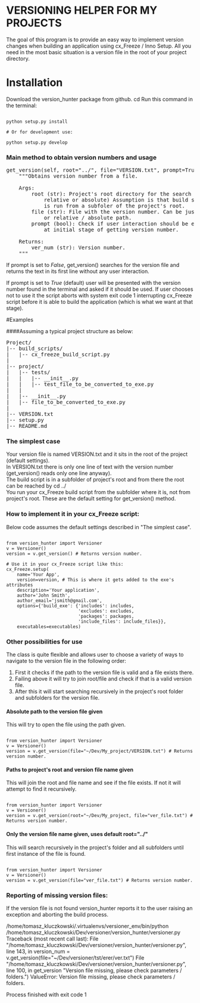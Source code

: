 # VERSIONING HELPER FOR MY PROJECTS

The goal of this program is to provide an easy way to implement version changes when building an application using cx_Freeze / Inno Setup.
All you need in the most basic situation is a version file in the root of your project directory.

# Installation

Download the version_hunter package from github.
cd <where you put version_hunter package>
Run this command in the terminal:

<pre><code>
python setup.py install

# Or for development use:

python setup.py develop
</code></pre>

### Main method to obtain version numbers and usage

<pre>
get_version(self, root="../", file="VERSION.txt", prompt=True):
    """Obtains version number from a file.

    Args:
        root (str): Project's root directory for the search (can be
            relative or absolute) Assumption is that build script
            is run from a subfoler of the project's root.
        file (str): File with the version number. Can be just the name
            or relative / absolute path.
        prompt (bool): Check if user interaction should be enabled
            at initial stage of getting version number.

    Returns:
        ver_num (str): Version number.
    """
</pre>
If prompt is set to _False_, get_version() searches for the version file and returns the text in its first line without any user interaction.

If prompt is set to _True_ (default) user will be presented with the version number found in the terminal and asked if it should be used. If user chooses not to use it the script aborts with system exit code 1 interrupting cx_Freeze script before it is able to build the application (which is what we want at that stage).

#Examples

####Assuming a typical project structure as below:
<pre>
Project/
|-- build_scripts/
|   |-- cx_freeze_build_script.py
|
|-- project/
|   |-- tests/
|   |   |-- __init__.py
|   |   |-- test_file_to_be_converted_to_exe.py
|   |   
|   |-- __init__.py
|   |-- file_to_be_converted_to_exe.py
|
|-- VERSION.txt
|-- setup.py
|-- README.md
</pre>

### The simplest case
Your version file is named VERSION.txt and it sits in the root of the project (default settings).<br>
In VERSION.txt there is only one line of text with the version number (get_version() reads only one line anyway).<br>
The build script is in a subfolder of project's root and from there the root can be reached by cd ../<br>
You run your cx_Freeze build script from the subfolder where it is, not from project's root.
These are the default setting for get_version() method.


### How to implement it in your cx_Freeze script:
Below code assumes the default settings described in "The simplest case".
<pre><code>
from version_hunter import Versioner
v = Versioner()
version = v.get_version() # Returns version number.

# Use it in your cx_Freeze script like this:
cx_Freeze.setup(
    name='Your App',
    version=version, # This is where it gets added to the exe's attributes
    description='Your application',
    author='John Smith',
    author_email='jsmith@gmail.com',
    options={'build_exe': {'includes': includes,
                           'excludes': excludes,
                           'packages': packages,
                           'include_files': include_files}},
    executables=executables)
</code></pre>

### Other possibilities for use

The class is quite flexible and allows user to choose a variety of ways to navigate to the version file in the following order:

1. First it checks if the path to the version file is valid and a file exists there.
2. Failing above it will try to join root/file and check if that is a valid version file.
3. After this it will start searching recursively in the project's root folder and subfolders for the version file. 

#### Absolute path to the version file given
This will try to open the file using the path given. 

<pre><code>
from version_hunter import Versioner
v = Versioner()
version = v.get_version(file="~/Dev/My_project/VERSION.txt") # Returns version number.
</code></pre>

#### Paths to project's root and version file name given
This will join the root and file name and see if the file exists. If not it will attempt to find it recursively.

<pre><code>
from version_hunter import Versioner
v = Versioner()
version = v.get_version(root="~/Dev/My_project, file="ver_file.txt") # Returns version number.
</code></pre>

#### Only the version file name given, uses default root="../"
This will search recursively in the project's folder and all subfolders until first instance of the file is found.

<pre><code>
from version_hunter import Versioner
v = Versioner()
version = v.get_version(file="ver_file.txt") # Returns version number.
</code></pre>

### Reporting of missing version files:
If the version file is not found version_hunter reports it to the user raising an exception and aborting the build process.

/home/tomasz_kluczkowski/.virtualenvs/versioner_env/bin/python /home/tomasz_kluczkowski/Dev/versioner/version_hunter/versioner.py
Traceback (most recent call last):
  File "/home/tomasz_kluczkowski/Dev/versioner/version_hunter/versioner.py", line 143, in <module>
    version_num = v.get_version(file="~/Dev/versioner/tst/erer/ver.txt")
  File "/home/tomasz_kluczkowski/Dev/versioner/version_hunter/versioner.py", line 100, in get_version
    "Version file missing, please check parameters / folders.")
ValueError: Version file missing, please check parameters / folders.

Process finished with exit code 1